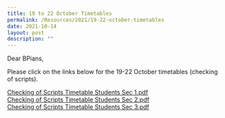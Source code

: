 ```yaml
---
title: 19 to 22 October Timetables
permalink: /Resources/2021/19-22-october-timetables
date: 2021-10-14
layout: post
description: ""
---
```

Dear BPians,  
  
Please click on the links below for the 19-22 October timetables (checking of scripts).  
  
[Checking of Scripts Timetable Students Sec 1.pdf](/files/Checking%20of%20Scripts%20Timetable%20Students%20Sec%201.pdf)
<br>[Checking of Scripts Timetable Students Sec 2.pdf](/files/Checking%20of%20Scripts%20Timetable%20Students%20Sec%202.pdf)
<br>[Checking of Scripts Timetable Students Sec 3.pdf](/files/Checking%20of%20Scripts%20Timetable%20Students%20Sec%203.pdf)